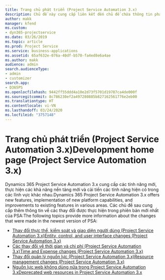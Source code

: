 ```yaml
---
title: Trang chủ phát triển (Project Service Automation 3.x)
description: Chủ đề này cung cấp liên kết đến chủ đề chứa thông tin phát triển cho phiên bản Dynamics 365 Project Service Automation (PSA) 3.x.
author: makk
manager: kfend
ms.custom:
- dyn365-projectservice
ms.date: 03/26/2019
ms.topic: article
ms.prod: Project Service
ms.service: business-applications
ms.assetid: 65af632e-076a-40df-b570-fa4ed8e6a4ae
ms.author: makk
audience: admin
search.audienceType:
- admin
- customizer
search.app:
- D365PS
ms.openlocfilehash: 9442ff55ddd4a10e2d73f5701d19787ca4de000f
ms.sourcegitcommit: 8c786230ef2a497280885b827162561776e2eb00
ms.translationtype: HT
ms.contentlocale: vi-VN
ms.lasthandoff: 03/24/2020
ms.locfileid: "3757148"
---
```

# <a name="development-home-page-project-service-automation-3x"></a><span data-ttu-id="9d07a-103">Trang chủ phát triển (Project Service Automation 3.x)</span><span class="sxs-lookup"><span data-stu-id="9d07a-103">Development home page (Project Service Automation 3.x)</span></span>

<span data-ttu-id="9d07a-104">Dynamics 365 Project Service Automation 3.x cung cấp các tính năng mới, thực hiện các khả năng nền tảng mới và cải tiến các tính năng hiện có trong các lĩnh vực khác nhau.</span><span class="sxs-lookup"><span data-stu-id="9d07a-104">Dynamics 365 Project Service Automation 3.x offers new features, implementation of new platform capabilities, and improvements to existing features in various areas.</span></span> <span data-ttu-id="9d07a-105">Các chủ đề sau cung cấp thêm thông tin về các thay đổi được thực hiện trong phiên bản mới nhất của PSA:</span><span class="sxs-lookup"><span data-stu-id="9d07a-105">The following topics provide more information about the changes that were made in the newest version of PSA:</span></span>

- [<span data-ttu-id="9d07a-106">Thay đổi thực thể, kiểm soát và giao diện người dùng (Project Service Automation 3.x)</span><span class="sxs-lookup"><span data-stu-id="9d07a-106">Entity, control, and user interface changes (Project Service Automation 3.x)</span></span>](../developer-guides/entity-changes-v3.x.md)
- [<span data-ttu-id="9d07a-107">Các thay đổi về thời gian và chi phí (Project Service Automation 3.x)</span><span class="sxs-lookup"><span data-stu-id="9d07a-107">Time and Expense changes (Project Service Automation 3.x)</span></span>](../developer-guides/time-expense-changes-v3.x.md)
- [<span data-ttu-id="9d07a-108">Thay đổi quản lý nguồn lực (Project Service Automation 3.x)</span><span class="sxs-lookup"><span data-stu-id="9d07a-108">Resource management changes (Project Service Automation 3.x)</span></span>](../developer-guides/resource-management-changes-v3.x.md)
- [<span data-ttu-id="9d07a-109">Nguồn lực web không dùng nữa trong Project Service Automation 3.x</span><span class="sxs-lookup"><span data-stu-id="9d07a-109">Deprecated web resources in Project Service Automation 3.x</span></span>](../developer-guides/web-resources-deprecated-v3.x.md)

